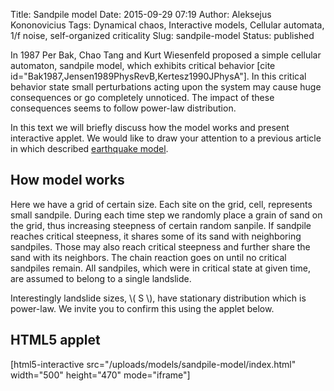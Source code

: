 Title: Sandpile model
Date: 2015-09-29 07:19
Author: Aleksejus Kononovicius
Tags: Dynamical chaos, Interactive models, Cellular automata, 1/f noise, self-organized criticality
Slug: sandpile-model
Status: published

In 1987 Per Bak, Chao
Tang and Kurt Wiesenfeld proposed a simple cellular automaton, sandpile
model, which exhibits critical behavior \[cite
id="Bak1987,Jensen1989PhysRevB,Kertesz1990JPhysA"\]. In this critical
behavior state small perturbations acting upon the system may cause huge
consequences or go completely unnoticed. The impact of these
consequences seems to follow power-law distribution.

In this text we will briefly discuss how the model works and present
interactive applet. We would like to draw your attention to a previous
article in which described [earthquake
model]({filename}/articles/2014/zemes-drebejimu-modelis.md).<!--more-->

How model works
---------------

Here we have a grid of certain size. Each site on the grid, cell,
represents small sandpile. During each time step we randomly place a
grain of sand on the grid, thus increasing steepness of certain random
sanpile. If sandpile reaches critical steepness, it shares some of its
sand with neighboring sandpiles. Those may also reach critical steepness
and further share the sand with its neighbors. The chain reaction goes
on until no critical sandpiles remain. All sandpiles, which were in
critical state at given time, are assumed to belong to a single
landslide.

Interestingly landslide sizes, \\\(  S \\\), have stationary distribution
which is power-law. We invite you to confirm this using the applet
below.

HTML5 applet
------------

[html5-interactive
src="/uploads/models/sandpile-model/index.html"
width="500" height="470" mode="iframe"]
